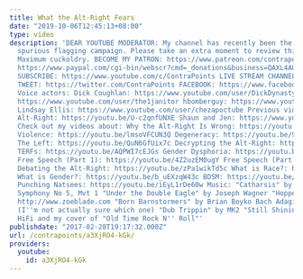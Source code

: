 ```yaml
---
title: What the Alt-Right Fears
date: "2019-10-06T12:45:13+08:00"
type: video
description: 'DEAR YOUTUBE MODERATOR: My channel has recently been the target of a
  spurious flagging campaign. Please take an extra moment to review this video! ❤
  Maximum cuckoldry. BECOME MY PATRON: https://www.patreon.com/contrapoints DONATE:
  https://www.paypal.com/cgi-bin/webscr?cmd=_donations&business=QAXL4AUZAQY7C&lc=US&item_name=ContraPoints&currency_code=USD&bn=PP%2dDonationsBF%3abtn_donateCC_LG%2egif%3aNonHosted
  SUBSCRIBE: https://www.youtube.com/c/ContraPoints LIVE STREAM CHANNEL: https://www.youtube.com/channel/UCGh4KSR8TZZlyq3qQDBsBLA
  TWEET: https://twitter.com/ContraPoints FACEBOOK: https://www.facebook.com/ContraPoints/
  Voice actors: Dick Coughlan: https://www.youtube.com/user/DickDynasty666 the1janitor:
  https://www.youtube.com/user/the1janitor hbomberguy: https://www.youtube.com/user/hbomberguy
  Lindsay Ellis: https://www.youtube.com/user/chezapoctube Previous video about the
  Alt-Right: https://youtu.be/U-c2qnfUNXE Shaun and Jen: https://www.youtube.com/channel/UCJ6o36XL0CpYb6U5dNBiXHQ
  Check out my videos about: Why the Alt-Right Is Wrong: https://youtu.be/wyV0yeSZ94o
  Violence: https://youtu.be/lmsoVFCUN3Q Degeneracy: https://youtu.be/9BlNGZunYM8
  The Left: https://youtu.be/QuN6GfUix7c Decrypting the Alt-Right: https://youtu.be/Sx4BVGPkdzk
  TERFs: https://youtu.be/AQPWI7cEJGs Gender Dysphoria: https://youtu.be/Ayuqizp4fyY
  Free Speech (Part 1): https://youtu.be/4Z2uzEM0ugY Free Speech (Part 2): https://youtu.be/IBUuBd5VRbY
  Debating the Alt-Right: https://youtu.be/zPa1wikTd5c What is Race?: https://youtu.be/PY3lBKje46E
  What is Gender?: https://youtu.be/b_uEXzqW43c BDSM: https://youtu.be/T58pd_D_xYo
  Punching Natsees: https://youtu.be/iEyL1rDe60w Music: "Catharsis" by Romo Beethoven
  Symphony No 5, Mvt 1 "Under the Double Eagle" by Joseph Wagner "Hopper" by Zoë Blade
  http://www.zoeblade.com "Born Barnstormers" by Brian Boyko Bach Adagio for violin
  (I''m not actually sure which one) "Dub Trippin" by MK2 "Still Shining" by The Passion
  HiFi and my cover of "Old Time Rock N'' Roll"'
publishdate: "2017-02-28T19:17:32.000Z"
url: /contrapoints/a3XjRO4-kGk/
providers:
  youtube:
    id: a3XjRO4-kGk
---
```


